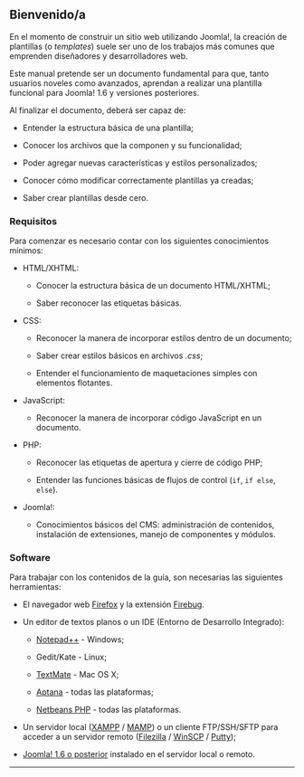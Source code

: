 ﻿

Bienvenido/a
------------

En el momento de construir un sitio web utilizando Joomla!, la creación de plantillas (o *templates*) suele ser uno de los trabajos más comunes que emprenden diseñadores y desarrolladores web.

Este manual pretende ser un documento fundamental para que, tanto usuarios noveles como avanzados, aprendan a realizar una plantilla funcional para Joomla! 1.6 y versiones posteriores.

Al finalizar el documento, deberá ser capaz de:


* Entender la estructura básica de una plantilla;

* Conocer los archivos que la componen y su funcionalidad;

* Poder agregar nuevas características y estilos personalizados;

* Conocer cómo modificar correctamente plantillas ya creadas;

* Saber crear plantillas desde cero.



### Requisitos

Para comenzar es necesario contar con los siguientes conocimientos mínimos:


* HTML/XHTML:

	* Conocer la estructura básica de un documento HTML/XHTML;
	
	* Saber reconocer las etiquetas básicas.
	
* CSS:

	* Reconocer la manera de incorporar estilos dentro de un documento;
	
	* Saber crear estilos básicos en archivos *.css*;
	
	* Entender el funcionamiento de maquetaciones simples con elementos flotantes.
	
	
* JavaScript:

	* Reconocer la manera de incorporar código JavaScript en un documento.
	
* PHP:

	* Reconocer las etiquetas de apertura y cierre de código PHP;
	
	* Entender las funciones básicas de flujos de control (`if`, `if else`, `else`).
	
* Joomla!:

	* Conocimientos básicos del CMS: administración de contenidos, instalación de extensiones, manejo de componentes y módulos.



### Software

Para trabajar con los contenidos de la guía, son necesarias las siguientes herramientas:

* El navegador web [Firefox](http://www.mozilla-europe.org/es/) y la extensión [Firebug](https://addons.mozilla.org/es-es/firefox/addon/firebug/).

* Un editor de textos planos o un IDE (Entorno de Desarrollo Integrado):

	* [Notepad++](http://notepad-plus-plus.org/) - Windows;
	
	* Gedit/Kate - Linux;
	
	* [TextMate](http://macromates.com/) - Mac OS X;
	
	* [Aptana](http://www.aptana.com/) - todas las plataformas;
	
	* [Netbeans PHP](http://netbeans.org/projects/php/) - todas las plataformas.
	
* Un servidor local ([XAMPP](http://www.apachefriends.org/es/xampp.html) / [MAMP](http://www.mamp.info/en/index.html)) o un cliente FTP/SSH/SFTP para acceder a un servidor remoto ([Filezilla](http://filezilla-project.org/) / [WinSCP](http://winscp.net/) / [Putty](http://www.chiark.greenend.org.uk/~sgtatham/putty/download.html));

* [Joomla! 1.6 o posterior](http://www.joomla.org/) instalado en el servidor local o remoto.



********************************

